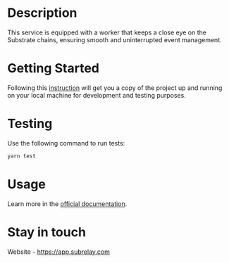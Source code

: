 # Description
This service is equipped with a worker that keeps a close eye on the Substrate chains, ensuring smooth and uninterrupted event management.

# Getting Started
Following this [instruction](https://docs.subrelay.com/self-hosted/getting-started) will get you a copy of the project up and running on your local machine for development and testing purposes.

# Testing

Use the following command to run tests:
```bash
yarn test
```
# Usage
Learn more in the [official documentation](https://docs.subrelay.com/).

# Stay in touch
Website - https://app.subrelay.com